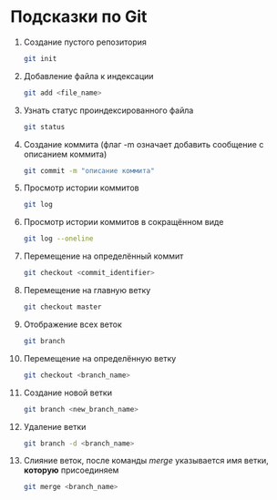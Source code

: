 # Подсказки по Git

1. Создание пустого репозитория
    ```sh
    git init
    ```
2. Добавление файла к индексации
    ```sh
    git add <file_name>
    ```
3. Узнать статус проиндексированного файла
    ```sh
    git status
    ```
4. Создание коммита (флаг -m означает добавить сообщение с описанием коммита)
    ```sh
    git commit -m "описание коммита"
    ```
5. Просмотр истории коммитов
    ```sh
    git log
    ```
6. Просмотр истории коммитов в сокращённом виде
    ```sh
    git log --oneline
    ```
7. Перемещение на определённый коммит
    ```sh
    git checkout <commit_identifier>
    ```
8. Перемещение на главную ветку
    ```sh
    git checkout master
    ```
9. Отображение всех веток
    ```sh
    git branch
    ```
10. Перемещение на определённую ветку
    ```sh
    git checkout <branch_name>
    ```
11. Создание новой ветки
    ```sh
    git branch <new_branch_name>
    ```
12. Удаление ветки
    ```sh
    git branch -d <branch_name>
    ```
12. Слияние веток, после команды *merge* указывается имя ветки, __которую__ присоединяем
    ```sh
    git merge <branch_name>
    ```
    